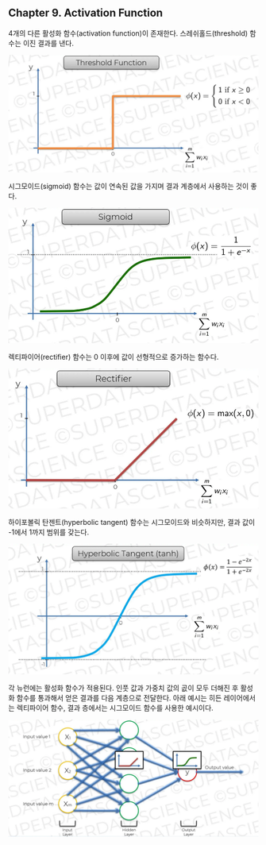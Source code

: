 
## Chapter 9. Activation Function

4개의 다른 활성화 함수(activation function)이 존재한다. 스레쉬홀드(threshold) 함수는 이진 결과를 낸다.

<p align="center">
  <kbd>
    <img src="../images/chapter-09-01.png">
  </kbd>
</p>

시그모이드(sigmoid) 함수는 값이 연속된 값을 가지며 결과 계층에서 사용하는 것이 좋다.

<p align="center">
  <kbd>
    <img src="../images/chapter-09-02.png">
  </kbd>
</p>

렉티파이어(rectifier) 함수는 0 이후에 값이 선형적으로 증가하는 함수다.

<p align="center">
  <kbd>
    <img src="../images/chapter-09-03.png">
  </kbd>
</p>

하이포볼릭 탄젠트(hyperbolic tangent) 함수는 시그모이드와 비슷하지만, 결과 값이 -1에서 1까지 범위를 갖는다.

<p align="center">
  <kbd>
    <img src="../images/chapter-09-04.png">
  </kbd>
</p>


각 뉴런에는 활성화 함수가 적용된다. 인풋 값과 가중치 값의 곲이 모두 더해진 후 활성화 함수를 통과해서 얻은 결과를 다음 계층으로 전달한다. 아래 예시는 히든 레이어에서는 렉티파이어 함수, 결과 층에서는 시그모이드 함수를 사용한 예시이다.

<p align="center">
  <kbd>
    <img src="../images/chapter-09-05.png">
  </kbd>
</p>
